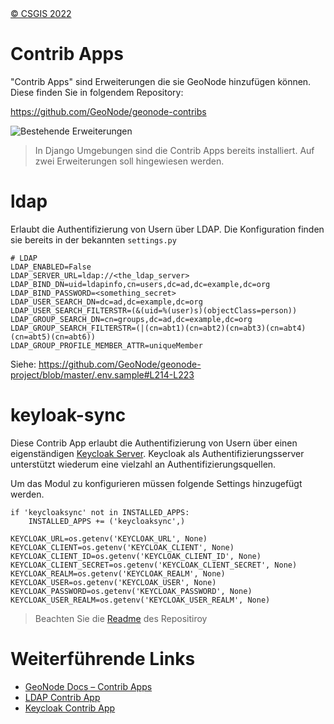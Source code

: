 <!-- the Menu -->
<link rel="stylesheet" media="all" href="../styles.css" />
<div id="logo"><a href="https://csgis.de">© CSGIS 2022</a></div>
<div id="menu"></div>
<div id="jumpMenu"></div>
<script src="../menu.js"></script>
<script src="../jumpmenu.js"></script>
<!-- the Menu -->


# Contrib Apps

"Contrib Apps" sind Erweiterungen die sie GeoNode hinzufügen können.  
Diese finden Sie in folgendem Repository:

https://github.com/GeoNode/geonode-contribs


![Bestehende Erweiterungen](contrib.jpeg)

> In Django Umgebungen sind die Contrib Apps bereits installiert.
Auf zwei Erweiterungen soll hingewiesen werden.

# ldap

Erlaubt die Authentifizierung von Usern über LDAP.
Die Konfiguration finden sie bereits in der bekannten `settings.py`

```
# LDAP
LDAP_ENABLED=False
LDAP_SERVER_URL=ldap://<the_ldap_server>
LDAP_BIND_DN=uid=ldapinfo,cn=users,dc=ad,dc=example,dc=org
LDAP_BIND_PASSWORD=<something_secret>
LDAP_USER_SEARCH_DN=dc=ad,dc=example,dc=org
LDAP_USER_SEARCH_FILTERSTR=(&(uid=%(user)s)(objectClass=person))
LDAP_GROUP_SEARCH_DN=cn=groups,dc=ad,dc=example,dc=org
LDAP_GROUP_SEARCH_FILTERSTR=(|(cn=abt1)(cn=abt2)(cn=abt3)(cn=abt4)(cn=abt5)(cn=abt6))
LDAP_GROUP_PROFILE_MEMBER_ATTR=uniqueMember
```
Siehe: https://github.com/GeoNode/geonode-project/blob/master/.env.sample#L214-L223

# keyloak-sync

Diese Contrib App erlaubt die Authentifizierung von Usern über einen eigenständigen [Keycloak Server](https://www.keycloak.org/).
Keycloak als Authentifizierungsserver unterstützt wiederum eine vielzahl an Authentifizierungsquellen.

Um das Modul zu konfigurieren müssen folgende Settings hinzugefügt werden.

```
if 'keycloaksync' not in INSTALLED_APPS:
    INSTALLED_APPS += ('keycloaksync',)
    
KEYCLOAK_URL=os.getenv('KEYCLOAK_URL', None)
KEYCLOAK_CLIENT=os.getenv('KEYCLOAK_CLIENT', None)
KEYCLOAK_CLIENT_ID=os.getenv('KEYCLOAK_CLIENT_ID', None)
KEYCLOAK_CLIENT_SECRET=os.getenv('KEYCLOAK_CLIENT_SECRET', None)
KEYCLOAK_REALM=os.getenv('KEYCLOAK_REALM', None)
KEYCLOAK_USER=os.getenv('KEYCLOAK_USER', None)
KEYCLOAK_PASSWORD=os.getenv('KEYCLOAK_PASSWORD', None)
KEYCLOAK_USER_REALM=os.getenv('KEYCLOAK_USER_REALM', None)
```

> Beachten Sie die [Readme](https://github.com/GeoNode/geonode-contribs/tree/master/keycloak-sync) des Repositiroy

# Weiterführende Links

- [GeoNode Docs – Contrib Apps](https://docs.geonode.org/en/master/advanced/contrib/index.html)
- [LDAP Contrib App](https://github.com/GeoNode/geonode-contribs/tree/master/ldap)
- [Keycloak Contrib App](https://github.com/GeoNode/geonode-contribs/tree/master/keycloak-sync)